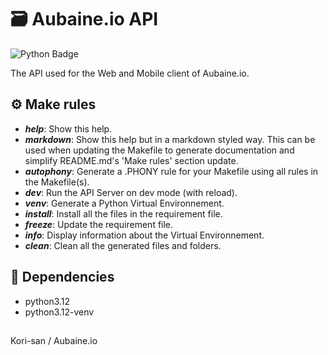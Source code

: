 # 🗃️ Aubaine.io **API**

![Python Badge](https://img.shields.io/badge/Python-3.12-%233776AB?logo=python&logoColor=%233776AB)

The API used for the Web and Mobile client of Aubaine.io.

## ⚙️ Make rules 
- ***help***:           Show this help.
- ***markdown***:       Show this help but in a markdown styled way. This can be used when updating the Makefile to generate documentation and simplify README.md's 'Make rules' section update.
- ***autophony***:      Generate a .PHONY rule for your Makefile using all rules in the Makefile(s).
- ***dev***:            Run the API Server on dev mode (with reload).
- ***venv***:           Generate a Python Virtual Environnement.
- ***install***:        Install all the files in the requirement file.
- ***freeze***:         Update the requirement file.
- ***info***:           Display information about the Virtual Environnement.
- ***clean***:          Clean all the generated files and folders.

## 🔗 Dependencies
- python3.12
- python3.12-venv

##
Kori-san / Aubaine.io
